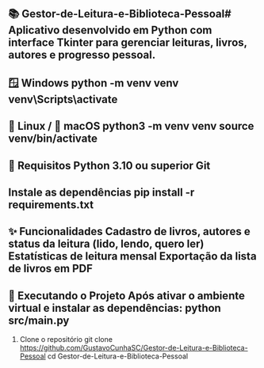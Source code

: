 📚 Gestor-de-Leitura-e-Biblioteca-Pessoal#
Aplicativo desenvolvido em Python com interface Tkinter para gerenciar leituras, livros, autores e progresso pessoal.
---
🪟 Windows
python -m venv venv venv\Scripts\activate
---
🐧 Linux / 🍏 macOS
python3 -m venv venv source venv/bin/activate
---
🔧 Requisitos
Python 3.10 ou superior
Git
---
Instale as dependências
pip install -r requirements.txt
---
✨ Funcionalidades
Cadastro de livros, autores e status da leitura (lido, lendo, quero ler)
Estatísticas de leitura mensal
Exportação da lista de livros em PDF
---
🧪 Executando o Projeto
Após ativar o ambiente virtual e instalar as dependências: python src/main.py
---
1. Clone o repositório
git clone https://github.com/GustavoCunhaSC/Gestor-de-Leitura-e-Biblioteca-Pessoal
cd Gestor-de-Leitura-e-Biblioteca-Pessoal

